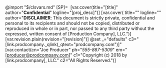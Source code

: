@import "$/clsvars.md"
[SP]=&nbsp;
[var.cover(title="[title]" author="**Confidential**" logline="[proj_desc]")]
[var.cover( title="" logline="" author="**DISCLAIMER**: This document is strictly private, confidential and personal to its recipients and should not be copied, distributed or reproduced in whole or in part, nor passed to any third party without the expressed, written consent of [Production Company], LLC.")]
[var.revision.plain(revision="[revision]")]
@set _="defaults" c3="[link.prodcompany._qlink(_qtext=\"prodcompany.com\")]"
[var.contact(cn="Joe Producer" ph="*555-867-5309*" em="[producer@prodcompany.com]" c1="Copyright (c) 2018 by [link.prodcompany], LLC." c2="All Rights Reserved.")]
